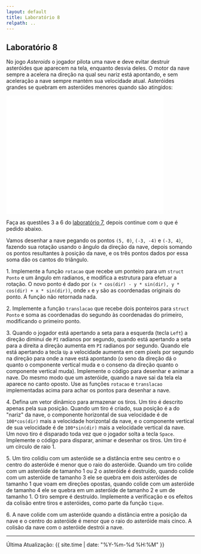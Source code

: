 ```yaml
---
layout: default
title: Laboratório 8
relpath: ..
---
```


## Laboratório 8

No jogo *Asteroids* o jogador pilota uma nave e deve evitar destruir asteróides
que aparecem na tela, enquanto desvia deles. O motor da nave sempre a
acelera na direção na qual seu nariz está apontando, e sem aceleração a nave
sempre mantém sua velocidade atual. Asteróides grandes se quebram em asteróides
menores quando são atingidos:

<iframe width="420" height="315" src="//www.youtube.com/embed/WYSupJ5r2zo" frameborder="0" allowfullscreen="1">
dummy
</iframe>

Faça as questões 3 a 6 do [laboratório 7](lab7.html), depois continue com
o que é pedido abaixo.

Vamos desenhar a nave pegando os pontos `(5, 0)`,
`(-3, -4)` e `(-3, 4)`, fazendo sua rotação usando
o ângulo da direção da nave, depois somando os pontos
resultantes à posição da nave, e os três pontos dados
por essa soma dão os cantos do triângulo.

1\. Implemente a função `rotacao` que recebe um
ponteiro para um `struct Ponto` e um ângulo em radianos,
e modifica a estrutura para efetuar a rotação. O novo
ponto é dado por `(x * cos(dir) - y * sin(dir), y * cos(dir) + x * sin(dir))`,
onde `x` e `y` são as coordenadas originais do ponto.
A função não retornada nada.

2\. Implemente a função `translacao` que recebe dois
ponteiros para `struct Ponto` e soma as coordenadas
do segundo às coordenadas do primeiro, modificando
o primeiro ponto.

3\. Quando o jogador está apertando a seta para a esquerda (tecla `Left`)
a direção diminui de `PI` radianos por segundo, quando está apertando
a seta para a direita a direção aumenta em `PI` radianos por segundo. Quando ele
está apertando a tecla `Up` a velocidade aumenta em cem pixels por segundo
na direção para onde a nave está apontando (o seno da direção 
dá o quanto o componente vertical muda e o conseno da direção quanto o componente
vertical muda). Implemente o código para desenhar e animar a nave. Do mesmo
modo que um asteróide, quando a nave sai da tela ela aparece no canto oposto.
Use as funções `rotacao` e `translacao` implementadas acima para achar os
pontos para desenhar a nave.

4\. Defina um vetor dinâmico para armazenar os tiros. Um tiro é descrito
apenas pela sua posição. Quando um tiro é criado, sua posição é a do
"nariz" da nave, o componente horizontal de sua velocidade é de `100*cos(dir)`
mais a velocidade horizontal da nave, e o componente vertical de sua
velocidade é de `100*sin(dir)` mais a velocidade vertical da nave. Um novo
tiro é disparado toda vez que o jogador solta a tecla `Space`. Implemente
o código para disparar, animar e desenhar os tiros. Um tiro é um círculo
de raio 1.

5\. Um tiro colidiu com um asteróide se a distância entre seu centro e o
centro do asteróide é menor que o raio do asteróide. Quando um tiro colide
com um asteróide de tamanho 1 ou 2 o asteróide é destruído, quando colide
com um asteróide de tamanho 3 ele se quebra em dois asteróides de tamanho 1
que voam em direções opostas, quando colide com um asteróide de tamanho
4 ele se quebra em um asteróide de tamanho 2 e um de tamanho 1. O tiro
sempre é destruído. Implemente a verificação e os efeitos da colisão entre
tiros e asteróides, como parte da função `tique`.

6\. A nave colide com um asteróide quando a distância entre a posição
da nave e o centro do asteróide é menor que o raio do asteróide mais cinco.
A colisão da nave com o asteróide destrói a nave.

* * * * *

Última Atualização: {{ site.time | date: "%Y-%m-%d %H:%M" }}

